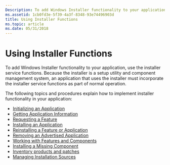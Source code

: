 ```yaml
---
Description: To add Windows Installer functionality to your application, use the installer service functions.
ms.assetid: 1cb0fd3e-5f39-4a3f-8348-93e74496903d
title: Using Installer Functions
ms.topic: article
ms.date: 05/31/2018
---
```


# Using Installer Functions

To add Windows Installer functionality to your application, use the installer service functions. Because the installer is a setup utility and component management system, an application that uses the installer must incorporate the installer service functions as part of normal operation.

The following topics and procedures explain how to implement installer functionality in your application:

-   [Initializing an Application](initializing-an-application.md)
-   [Getting Application Information](getting-application-information.md)
-   [Requesting a Feature](requesting-a-feature.md)
-   [Installing an Application](installing-an-application.md)
-   [Reinstalling a Feature or Application](reinstalling-a-feature-or-application.md)
-   [Removing an Advertised Application](removing-an-advertised-application.md)
-   [Working with Features and Components](working-with-features-and-components.md)
-   [Installing a Missing Component](installing-a-missing-component.md)
-   [Inventory products and patches](inventory-products-and-patches-.md)
-   [Managing Installation Sources](managing-installation-sources.md)

 

 



